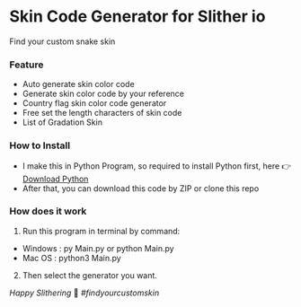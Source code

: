 # Skin Code Generator for Slither io
Find your custom snake skin

### Feature
- Auto generate skin color code
- Generate skin color code by your reference
- Country flag skin color code generator
- Free set the length characters of skin code
- List of Gradation Skin

### How to Install
- I make this in Python Program, so required to install Python first, here 👉 [Download Python](https://www.python.org/downloads/)
- After that, you can download this code by ZIP or clone this repo

### How does it work
1) Run this program in terminal by command:
  - Windows : py Main.py or python Main.py
  - Mac OS  : python3 Main.py
2) Then select the generator you want.

*Happy Slithering* 🐍
*#findyourcustomskin*